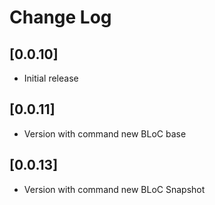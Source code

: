 # Change Log

## [0.0.10]

- Initial release

## [0.0.11]

- Version with command new BLoC base


## [0.0.13]

- Version with command new BLoC Snapshot
